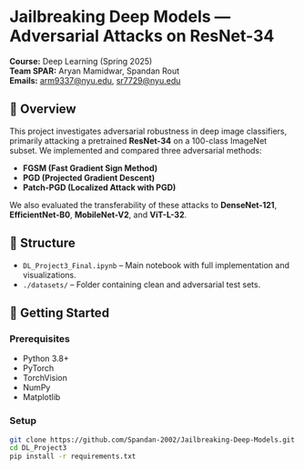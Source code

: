# Jailbreaking Deep Models — Adversarial Attacks on ResNet-34

**Course:** Deep Learning (Spring 2025)  
**Team SPAR:** Aryan Mamidwar, Spandan Rout  
**Emails:** arm9337@nyu.edu, sr7729@nyu.edu  

## 🧠 Overview

This project investigates adversarial robustness in deep image classifiers, primarily attacking a pretrained **ResNet-34** on a 100-class ImageNet subset. We implemented and compared three adversarial methods:

- **FGSM (Fast Gradient Sign Method)**  
- **PGD (Projected Gradient Descent)**  
- **Patch-PGD (Localized Attack with PGD)**  

We also evaluated the transferability of these attacks to **DenseNet-121**, **EfficientNet-B0**, **MobileNet-V2**, and **ViT-L-32**.

## 📁 Structure

- `DL_Project3_Final.ipynb` – Main notebook with full implementation and visualizations.
- `./datasets/` – Folder containing clean and adversarial test sets.


## 🚀 Getting Started

### Prerequisites

- Python 3.8+
- PyTorch
- TorchVision
- NumPy
- Matplotlib

### Setup

```bash
git clone https://github.com/Spandan-2002/Jailbreaking-Deep-Models.git
cd DL_Project3
pip install -r requirements.txt
